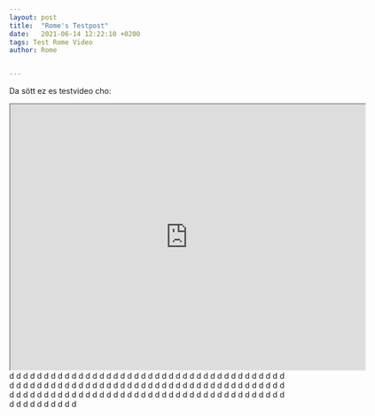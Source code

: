 ```yaml
---
layout: post
title:  "Rome's Testpost"
date:   2021-06-14 12:22:10 +0200
tags: Test Rome Video
author: Rome


---
```





Da sött ez es testvideo cho:



<iframe src="https://drive.google.com/file/d/1gSoKVEj9srakdEGnOYmuJyeIg7JeGezj/preview" width="640" height="480" allow="autoplay"></iframe>
d  
d  d  
d  d  
d  d  
d  d  
d  d  
d  d  
d  d  
d  d  
d  d  
d  d  
d    d  
d  d  
d  d  
d  d  
d  d  
d  d  
d  d  
d  d  
d  d  
d    d  
d  d  
d  d  
d  d  
d  d  
d  d  
d  d  
d  d  
d  d  
d    d  
d  d  
d  d  
d  d  
d  d  
d  d  
d  d  
d  d  
d  d  
d    d  
d  d  
d  d  
d  d  
d  d  
d  d  
d  d  
d  d  
d  d  
d    d  
d  d  
d  d  
d  d  
d  d  
d  d  
d  d  
d  d  
d  d  
d    d  
d  d  
d  d  
d  d  
d  d  
d  d  
d  d  
d  d  
d  d  
d  
